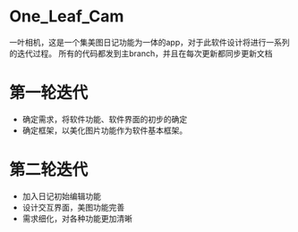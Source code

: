 # One_Leaf_Cam
一叶相机，这是一个集美图日记功能为一体的app，对于此软件设计将进行一系列的迭代过程。
所有的代码都发到主branch，并且在每次更新都同步更新文档

# 第一轮迭代
- 确定需求，将软件功能、软件界面的初步的确定
- 确定框架，以美化图片功能作为软件基本框架。

# 第二轮迭代
- 加入日记初始编辑功能
- 设计交互界面，美图功能完善
- 需求细化，对各种功能更加清晰
